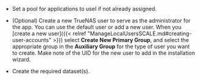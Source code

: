 &NewLine;

* Set a pool for applications to useI if not already assigned.

* (Optional) Create a new TrueNAS user to serve as the administrator for the app.
  You can use the default user or add a new user.
  When you [create a new user]({{< relref "ManageLocalUsersSCALE.md#creating-user-accounts" >}}) select **Create New Primary Group**, and select the appropriate group in the **Auxiliary Group** for the type of user you want to create. Make note of the UID for the new user to add in the installation wizard.

* Create the required dataset(s).